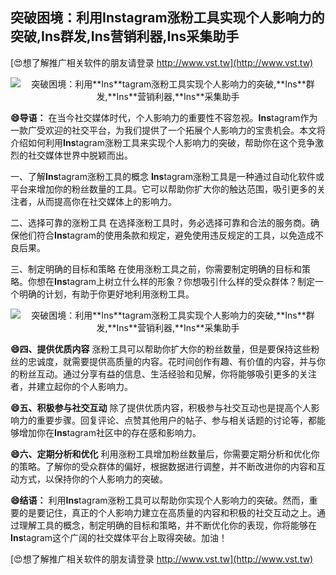 ## **突破困境：利用**Ins**tagram涨粉工具实现个人影响力的突破,**Ins**群发,**Ins**营销利器,**Ins**采集助手**

[😍想了解推广相关软件的朋友请登录 http://www.vst.tw](http://www.vst.tw)

 <center><img src="https://vst.tw/MP4/tuiguang/png/1.png" alt="突破困境：利用**Ins**tagram涨粉工具实现个人影响力的突破,**Ins**群发,**Ins**营销利器,**Ins**采集助手"></center>

**😄导语：**
在当今社交媒体时代，个人影响力的重要性不容忽视。**Ins**tagram作为一款广受欢迎的社交平台，为我们提供了一个拓展个人影响力的宝贵机会。本文将介绍如何利用**Ins**tagram涨粉工具来实现个人影响力的突破，帮助你在这个竞争激烈的社交媒体世界中脱颖而出。

一、了解**Ins**tagram涨粉工具的概念
**Ins**tagram涨粉工具是一种通过自动化软件或平台来增加你的粉丝数量的工具。它可以帮助你扩大你的触达范围，吸引更多的关注者，从而提高你在社交媒体上的影响力。

二、选择可靠的涨粉工具
在选择涨粉工具时，务必选择可靠和合法的服务商。确保他们符合**Ins**tagram的使用条款和规定，避免使用违反规定的工具，以免造成不良后果。

三、制定明确的目标和策略
在使用涨粉工具之前，你需要制定明确的目标和策略。你想在**Ins**tagram上树立什么样的形象？你想吸引什么样的受众群体？制定一个明确的计划，有助于你更好地利用涨粉工具。

 <center><img src="https://vst.tw/MP4/tuiguang/png/1.png" alt="突破困境：利用**Ins**tagram涨粉工具实现个人影响力的突破,**Ins**群发,**Ins**营销利器,**Ins**采集助手"></center>

**😄四、提供优质内容**
涨粉工具可以帮助你扩大你的粉丝数量，但是要保持这些粉丝的忠诚度，就需要提供高质量的内容。花时间创作有趣、有价值的内容，并与你的粉丝互动。通过分享有益的信息、生活经验和见解，你将能够吸引更多的关注者，并建立起你的个人影响力。

**😄五、积极参与社交互动**
除了提供优质内容，积极参与社交互动也是提高个人影响力的重要步骤。回复评论、点赞其他用户的帖子、参与相关话题的讨论等，都能够增加你在**Ins**tagram社区中的存在感和影响力。

**😄六、定期分析和优化**
利用涨粉工具增加粉丝数量后，你需要定期分析和优化你的策略。了解你的受众群体的偏好，根据数据进行调整，并不断改进你的内容和互动方式，以保持你的个人影响力的突破。

**😄结语：**
利用**Ins**tagram涨粉工具可以帮助你实现个人影响力的突破。然而，重要的是要记住，真正的个人影响力建立在高质量的内容和积极的社交互动之上。通过理解工具的概念，制定明确的目标和策略，并不断优化你的表现，你将能够在**Ins**tagram这个广阔的社交媒体平台上取得突破。加油！

[😍想了解推广相关软件的朋友请登录 http://www.vst.tw](http://www.vst.tw)



